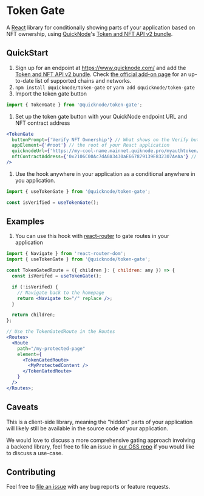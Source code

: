 # Token Gate

A [React](https://reactjs.org/) library for conditionally showing parts of your application based on NFT ownership, using [QuickNode](https://www.quicknode.com/)'s [Token and NFT API v2 bundle](https://marketplace.quicknode.com/add-on/token-and-nft-api-v2-bundle).

## QuickStart

1. Sign up for an endpoint at https://www.quicknode.com/ and add the [Token and NFT API v2 bundle](https://marketplace.quicknode.com/add-on/token-and-nft-api-v2-bundle). Check [the official add-on page](https://marketplace.quicknode.com/add-on/token-and-nft-api-v2-bundle) for an up-to-date list of supported chains and networks.
1. `npm install @quicknode/token-gate` or `yarn add @quicknode/token-gate`
1. Import the token gate button

```javascript
import { TokenGate } from '@quicknode/token-gate';
```

1. Set up the token gate button with your QuickNode endpoint URL and NFT contract address

```jsx
<TokenGate
  buttonPrompt={'Verify NFT Ownership'} // What shows on the Verify button
  appElement={'#root'} // the root of your React application
  quicknodeUrl={'https://my-cool-name.mainnet.quiknode.pro/myauthtoken/'} // Your QN endpoint
  nftContractAddress={'0x2106C00Ac7dA0A3430aE667879139E832307AeAa'} // The NFT you would like to gate
/>
```

1. Use the hook anywhere in your application as a conditional anywhere in you application.

```javascript
import { useTokenGate } from '@quicknode/token-gate';

const isVerified = useTokenGate();
```

## Examples

1. You can use this hook with [react-router](https://reactrouter.com/en/main) to gate routes in your application

```jsx
import { Navigate } from 'react-router-dom';
import { useTokenGate } from '@quicknode/token-gate';

const TokenGatedRoute = ({ children }: { children: any }) => {
  const isVerifed = useTokenGate();

  if (!isVerifed) {
    // Navigate back to the homepage
    return <Navigate to="/" replace />;
  }

  return children;
};

// Use the TokenGatedRoute in the Routes
<Routes>
  <Route
    path="/my-protected-page"
    element={
      <TokenGatedRoute>
        <MyProtectedContent />
      </TokenGatedRoute>
    }
  />
</Routes>;
```

## Caveats

This is a client-side library, meaning the "hidden" parts of your application will likely still be available in the source code of your application.

We would love to discuss a more comprehensive gating approach involving a backend library, feel free to file an issue in [our OSS repo](https://github.com/quiknode-labs/qn-oss/issues) if you would like to discuss a use-case.

## Contributing

Feel free to [file an issue](https://github.com/quiknode-labs/qn-oss/issues) with any bug reports or feature requests.
